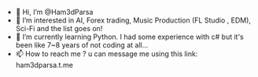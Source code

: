 - 👋 Hi, I’m @Ham3dParsa
- 👀 I’m interested in AI, Forex trading, Music Production (FL Studio , EDM), Sci-Fi and the list goes on!
- 🌱 I’m currently learning Python. I had some experience with c# but it's been like 7~8 years of not coding at all...  
- 📫 How to reach me ? u can message me using this link: ham3dparsa.t.me

<!---
Ham3dParsa/Ham3dParsa is a ✨ special ✨ repository because its `README.md` (this file) appears on your GitHub profile.
You can click the Preview link to take a look at your changes.
--->
